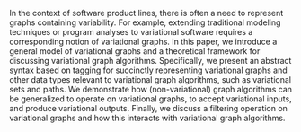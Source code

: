 In the context of software product lines, there is often a need to represent
graphs containing variability. For example, extending traditional modeling
techniques or program analyses to variational software requires a corresponding
notion of variational graphs. In this paper, we introduce a general model of
variational graphs and a theoretical framework for discussing variational graph
algorithms. Specifically, we present an abstract syntax based on tagging for
succinctly representing variational graphs and other data types relevant to
variational graph algorithms, such as variational sets and paths. We
demonstrate how (non-variational) graph algorithms can be generalized to
operate on variational graphs, to accept variational inputs, and produce
variational outputs. Finally, we discuss a filtering operation on variational
graphs and how this interacts with variational graph algorithms.

